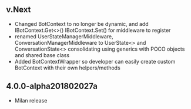 ## v.Next
* Changed BotContext to no longer be dynamic, and add IBotContext.Get<>() IBotContext.Set() for middleware to register 
* renamed UserStateManagerMiddleware, ConversationManagerMiddleware to UserState<> and ConversationState<> 
consolidating using generics with POCO objects and shared base class
* Added BotContextWrapper so developer can easily create custom BotContext with their own helpers/methods

## 4.0.0-alpha201802027a
* Milan release 
